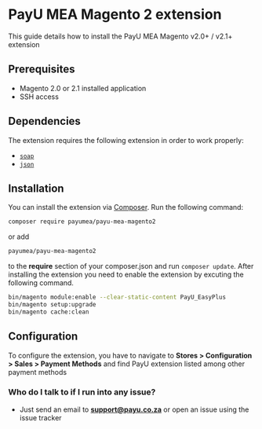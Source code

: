 # PayU MEA Magento 2 extension #

This guide details how to install the PayU MEA Magento v2.0+ / v2.1+ extension

## Prerequisites
* Magento 2.0 or 2.1 installed application
* SSH access

## Dependencies

The extension requires the following extension in order to work properly:

- [`soap`](https://php.net/manual/en/book.soap.php)
- [`json`](https://php.net/manual/en/book.json.php)

## Installation

You can install the extension via [Composer](http://getcomposer.org/). Run the following command:

```bash
composer require payumea/payu-mea-magento2
```
or add
```bash
payumea/payu-mea-magento2
```
to the **require** section of your composer.json and run `composer update`. After installing the extension you need 
to enable the extension by excuting the following command.

```bash
bin/magento module:enable --clear-static-content PayU_EasyPlus
bin/magento setup:upgrade
bin/magento cache:clean
```
## Configuration
To configure the extension, you have to navigate to **Stores > Configuration > Sales > Payment Methods** and find PayU 
extension listed among other payment methods

### Who do I talk to if I run into any issue? ###

* Just send an email to **support@payu.co.za** or open an issue using the issue tracker